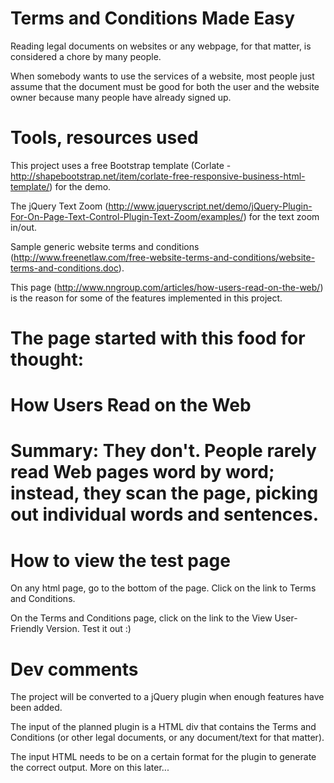 # Terms and Conditions Made Easy

Reading legal documents on websites or any webpage, for that matter, is considered a chore by many people.

When somebody wants to use the services of a website, most people just assume that the document must be good for both the user and the website owner because many people have already signed up.


# Tools, resources used

This project uses a free Bootstrap template (Corlate - http://shapebootstrap.net/item/corlate-free-responsive-business-html-template/) for the demo.

The jQuery Text Zoom (http://www.jqueryscript.net/demo/jQuery-Plugin-For-On-Page-Text-Control-Plugin-Text-Zoom/examples/) for the text zoom in/out.

Sample generic website terms and conditions (http://www.freenetlaw.com/free-website-terms-and-conditions/website-terms-and-conditions.doc).

This page (http://www.nngroup.com/articles/how-users-read-on-the-web/) is the reason for some of the features implemented in this project.

The page started with this food for thought:
===
# How Users Read on the Web
Summary: They don't. People rarely read Web pages word by word; instead, they scan the page, picking out individual words and sentences.
===

# How to view the test page

On any html page, go to the bottom of the page. Click on the link to Terms and Conditions.

On the Terms and Conditions page, click on the link to the View User-Friendly Version. Test it out :)


# Dev comments

The project will be converted to a jQuery plugin when enough features have been added. 

The input of the planned plugin is a HTML div that contains the Terms and Conditions (or other legal documents, or any document/text for that matter).

The input HTML needs to be on a certain format for the plugin to generate the correct output. More on this later...

